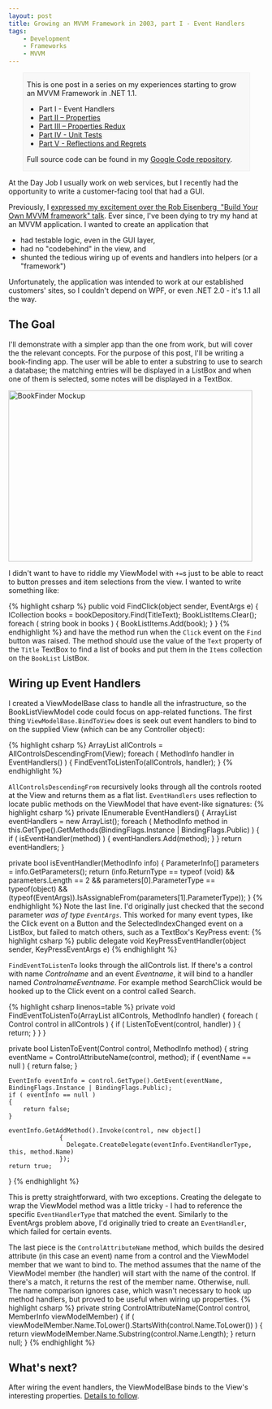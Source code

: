 ```yaml
---
layout: post
title: Growing an MVVM Framework in 2003, part I - Event Handlers
tags:
    - Development
    - Frameworks
    - MVVM
---
```


<div style="padding-left:.5em;padding-right:.5em;margin-left:2em;margin-right:2em;border:1px solid #EEE;background-color:#F8F8F8;">

This is one post in a series on my experiences starting to grow an MVVM Framework in .NET 1.1.

* Part I - Event Handlers
* <a href="{% post_url 2010-11-10-growing-an-mvvm-framework-in-2003-part-ii-properties %}">Part II &#8211; Properties</a>
* <a href="{% post_url 2010-11-21-growing-an-mvvm-framework-in-2003-part-iii-properties-redux %}">Part III  &#8211; Properties Redux
* <a href="{% post_url 2010-11-30-growing-an-mvvm-framework-in-2003-part-iv-unit-tests %}">Part IV - Unit Tests</a>
* <a href="{% post_url 2011-02-15-growing-an-mvvm-framework-in-2003-part-v-reflections-and-regrets %}">Part V - Reflections and Regrets</a>

Full source code can be found in my <a href="http://code.google.com/p/blairconrad/source/browse/#svn/trunk/BlogExamples/2010-10-mvvm-.net1.1/BookFinder">Google Code repository</a>.

</div>

At the Day Job I usually work on web services, but I recently had the opportunity to write a customer-facing tool that had a GUI.

Previously, I <a href="{% post_url 2010-04-02-watch-even-if-youre-not-building-an-mvvm-app %}">expressed my excitement over the Rob Eisenberg  "Build Your Own MVVM framework" talk</a>. Ever since, I've been dying to try my hand at an MVVM application. I wanted to create an application that

* had testable logic, even in the GUI layer,
* had no "codebehind" in the view, and
* shunted the tedious wiring up of events and handlers into helpers (or a "framework")

Unfortunately, the application was intended to work at our established customers' sites, so I couldn't depend on WPF, or even .NET 2.0 - it's 1.1 all the way.

<h2>The Goal</h2>
I'll demonstrate with a simpler app than the one from work, but will cover the the relevant concepts. For the purpose of this post, I'll be writing a book-finding app. The user will be able to enter a substring to use to search a database; the matching entries will be displayed in a ListBox and when one of them is selected, some notes will be displayed in a TextBox.

<a href="http://blairconrad.files.wordpress.com/2010/10/bookfindermockup.png"><img class="aligncenter size-full wp-image-595" title="bookfindermockup" src="http://blairconrad.files.wordpress.com/2010/10/bookfindermockup.png" alt="BookFinder Mockup" width="480" height="337" /></a>

I didn't want to have to riddle my ViewModel with <code>+=</code>s just to be able to react to button presses and item selections from the view. I wanted to write something like:

{% highlight csharp %}
public void FindClick(object sender, EventArgs e)
{
    ICollection books = bookDepository.Find(TitleText);
    BookListItems.Clear();
    foreach ( string book in books )
    {
        BookListItems.Add(book);
    }
}
{% endhighlight %}
and have the method run when the <code>Click</code> event on the <code>Find</code> button was raised. The method should use the value of the <code>Text</code> property of the <code>Title</code> TextBox to find a list of books and put them in the <code>Items</code> collection on the <code>BookList</code> ListBox.

<h2>Wiring up Event Handlers</h2>
I created a ViewModelBase class to handle all the infrastructure, so the BookListViewModel code could focus on app-related functions. The first thing <code>ViewModelBase.BindToView</code> does is seek out event handlers to bind to on the supplied View (which can be any Controller object):
 
{% highlight csharp %}
ArrayList allControls = AllControlsDescendingFrom(View);
foreach ( MethodInfo handler in EventHandlers() )
{
    FindEventToListenTo(allControls, handler);
}
{% endhighlight %}

<code>AllControlsDescendingFrom</code> recursively looks through all the controls rooted at the View and returns them as a flat list. <code>EventHandlers</code> uses reflection to locate public methods on the ViewModel that have event-like signatures:
{% highlight csharp %}
private IEnumerable EventHandlers()
{
    ArrayList eventHandlers = new ArrayList();
    foreach ( MethodInfo method in this.GetType().GetMethods(BindingFlags.Instance | BindingFlags.Public) )
    {
        if ( isEventHandler(method) )
        {
            eventHandlers.Add(method);
        }
    }
    return eventHandlers;
}

private bool isEventHandler(MethodInfo info)
{
    ParameterInfo[] parameters = info.GetParameters();
    return
        (info.ReturnType == typeof (void) &&
         parameters.Length == 2 &&
         parameters[0].ParameterType == typeof(object) &&
         (typeof(EventArgs)).IsAssignableFrom(parameters[1].ParameterType));
}
{% endhighlight %}
Note the last line. I'd originally just checked that the second parameter <em>was of type <code>EventArgs</code></em>. This worked for many event types, like the Click event on a Button and the SelectedIndexChanged event on a ListBox, but failed to match others, such as a TextBox's KeyPress event:
{% highlight csharp %}
public delegate void KeyPressEventHandler(object sender, KeyPressEventArgs e)
{% endhighlight %}

<code>FindEventToListenTo</code> looks through the allControls list. If there's a control with name <em>Controlname</em> and an event <em>Eventname</em>, it will bind to a handler named <em>ControlnameEventname</em>. For example method SearchClick would be hooked up to the Click event on a control called Search.

{% highlight csharp linenos=table %}
private void FindEventToListenTo(ArrayList allControls, MethodInfo handler)
{
    foreach ( Control control in allControls )
    {
        if ( ListenToEvent(control, handler) )
        {
            return;
        }
    }
}

private bool ListenToEvent(Control control, MethodInfo method)
{
    string eventName = ControlAttributeName(control, method);
    if ( eventName == null )
    {
        return false;
    }
    
    EventInfo eventInfo = control.GetType().GetEvent(eventName, BindingFlags.Instance | BindingFlags.Public);
    if ( eventInfo == null )
    {
        return false;
    }

    eventInfo.GetAddMethod().Invoke(control, new object[]
                  {
                    Delegate.CreateDelegate(eventInfo.EventHandlerType, this, method.Name)
                  });
    return true;
}
{% endhighlight %}

This is pretty straightforward, with two exceptions. Creating the delegate to wrap the ViewModel method was a little tricky - I had to reference the specific <code>EventHandlerType</code> that matched the event. Similarly to the EventArgs problem above, I'd originally tried to create an  <code>EventHandler</code>, which failed for certain events.

The last piece is the <code>ControlAttributeName</code> method, which builds the desired attribute (in this case an event) name from a control and the ViewModel member that we want to bind to. The method assumes that the name of the ViewModel member (the handler) will start with the name of the control. If there's a match, it returns the rest of the member name. Otherwise, null. 
The name comparison ignores case, which wasn't necessary to hook up method handlers, but proved to be useful when wiring up properties.
{% highlight csharp %}
private string ControlAttributeName(Control control, MemberInfo viewModelMember)
{
    if ( viewModelMember.Name.ToLower().StartsWith(control.Name.ToLower()) )
    {
        return viewModelMember.Name.Substring(control.Name.Length);
    }
    return null;
}
{% endhighlight %}
<h2>What's next?</h2>
After wiring the event handlers, the ViewModelBase binds to the View's interesting properties. <a href="{% post_url 2010-11-10-growing-an-mvvm-framework-in-2003-part-ii-properties %}">Details to follow</a>.
